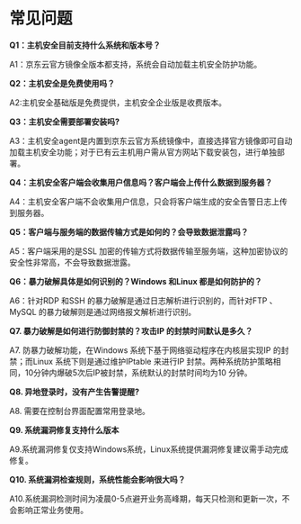 # 常见问题

**Q1：主机安全目前支持什么系统和版本号？**

A1：京东云官方镜像全版本都支持，系统会自动加载主机安全防护功能。

**Q2：主机安全是免费使用吗？**

A2:主机安全基础版是免费提供，主机安全企业版是收费版本。

**Q3：主机安全需要部署安装吗?**

A3：主机安全agent是内置到京东云官方系统镜像中，直接选择官方镜像即可自动加载主机安全功能；对于已有云主机用户需从官方网站下载安装包，进行单独部署。

**Q4：主机安全客户端会收集用户信息吗？客户端会上传什么数据到服务器？**

A4：主机安全客户端不会收集用户信息，只会将客户端生成的安全告警日志上传到服务器。

**Q5：客户端与服务端的数据传输方式是如何的？会导致数据泄露吗？**

A5：客户端采用的是SSL 加密的传输方式将数据传输至服务端，这种加密协议的安全性非常高，不会导致数据泄露。

**Q6：暴力破解具体是如何识别的？Windows 和Linux 都是如何防护的？**

A6：针对RDP 和SSH 的暴力破解是通过日志解析进行识别的，而针对FTP 、MySQL 的暴力破解则是通过网络报文解析进行识别。

**Q7. 暴力破解是如何进行防御封禁的？攻击IP 的封禁时间默认是多久？**

A7. 防暴力破解功能，在Windows 系统下基于网络驱动程序在内核层实现IP 的封禁；而Linux 系统下则是通过维护IPtable 来进行IP 封禁。两种系统防护策略相同，10分钟内爆破5次后IP被封禁，系统默认的封禁时间均为10 分钟。

**Q8. 异地登录时，没有产生告警提醒?**

A8. 需要在控制台界面配置常用登录地。

**Q9. 系统漏洞修复支持什么版本**

A9.系统漏洞修复仅支持Windows系统，Linux系统提供漏洞修复建议需手动完成修复。

**Q10. 系统漏洞检查规则，系统性能会影响很大吗？**

A10.系统漏洞检测时间为凌晨0-5点避开业务高峰期，每天只检测和更新一次，不会影响正常业务使用。
